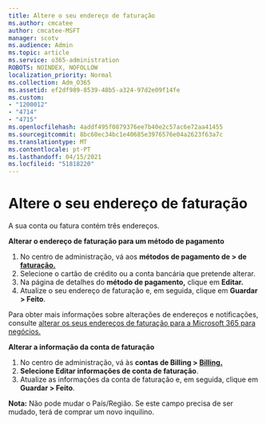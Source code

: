```yaml
---
title: Altere o seu endereço de faturação
ms.author: cmcatee
author: cmcatee-MSFT
manager: scotv
ms.audience: Admin
ms.topic: article
ms.service: o365-administration
ROBOTS: NOINDEX, NOFOLLOW
localization_priority: Normal
ms.collection: Adm_O365
ms.assetid: ef2df989-8539-48b5-a324-97d2e09f14fe
ms.custom:
- "1200012"
- "4714"
- "4715"
ms.openlocfilehash: 4addf495f0879376ee7b40e2c57ac6e72aa41455
ms.sourcegitcommit: 8bc60ec34bc1e40685e3976576e04a2623f63a7c
ms.translationtype: MT
ms.contentlocale: pt-PT
ms.lasthandoff: 04/15/2021
ms.locfileid: "51818220"
---
```

# <a name="change-your-billing-address"></a>Altere o seu endereço de faturação

A sua conta ou fatura contém três endereços.

**Alterar o endereço de faturação para um método de pagamento**

1. No centro de administração, vá aos **métodos de pagamento de > de [faturação.](https://go.microsoft.com/fwlink/p/?linkid=2018806)**
2. Selecione o cartão de crédito ou a conta bancária que pretende alterar.
3. Na página de detalhes do **método de pagamento,** clique em **Editar.**
4. Atualize o seu endereço de faturação e, em seguida, clique em **Guardar > Feito**.

Para obter mais informações sobre alterações de endereços e notificações, consulte [alterar os seus endereços de faturação para a Microsoft 365 para negócios.](https://docs.microsoft.com/microsoft-365/commerce/billing-and-payments/change-your-billing-addresses?view=o365-worldwide)

**Alterar a informação da conta de faturação**

1. No centro de administração, vá às **contas de Billing > [Billing.](https://admin.microsoft.com/Adminportal/Home?source=applauncher#/BillingAccounts/billing-accounts)**
2. **Selecione Editar informações de conta de faturação**.
3. Atualize as informações da conta de faturação e, em seguida, clique em **Guardar > Feito**.

**Nota:** Não pode mudar o País/Região. Se este campo precisa de ser mudado, terá de comprar um novo inquilino.
